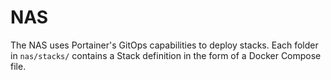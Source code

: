 # NAS

<!--include-start-->
The NAS uses Portainer's GitOps capabilities to deploy stacks. Each folder in `nas/stacks/` contains a Stack definition in the form of a Docker Compose file.
<!--include-end-->
